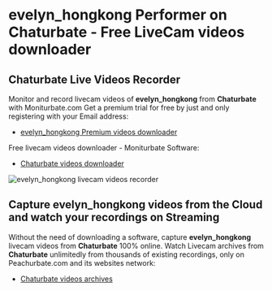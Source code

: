 # evelyn_hongkong Performer on Chaturbate - Free LiveCam videos downloader

## Chaturbate Live Videos Recorder

Monitor and record livecam videos of **evelyn_hongkong** from **Chaturbate** with Moniturbate.com
Get a premium trial for free by just and only registering with your Email address:
* [evelyn_hongkong Premium videos downloader](https://moniturbate.com/request-demo-licence-key.html)

Free livecam videos downloader - Moniturbate Software:
* [Chaturbate videos downloader](https://moniturbate.com/moniturbate-download-software.html)

![evelyn_hongkong livecam videos recorder](https://peachurnet.com/templates/moniturbate-software.png)


## Capture evelyn_hongkong videos from the Cloud and watch your recordings on Streaming

Without the need of downloading a software, capture **evelyn_hongkong** livecam videos from **Chaturbate** 100% online.
Watch Livecam archives from **Chaturbate** unlimitedly from thousands of existing recordings, only on Peachurbate.com and its websites network:
* [Chaturbate videos archives](https://peachurnet.com/)